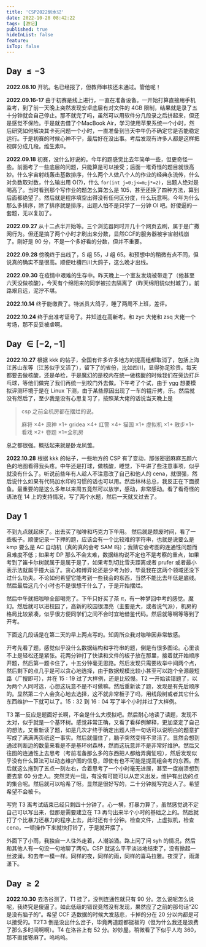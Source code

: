 ```yaml
---
title: 'CSP2022划水记'
date: 2022-10-28 08:42:22
tags: [游记]
published: true
hideInList: false
feature: 
isTop: false
---
```

## Day $\le −3$

**2022.08.10** 开坑。名已经报了，但教师审核还未通过。管他呢！

**2022.09.16-17**  由于初赛是线上进行，一直在准备设备。一开始打算直接用手机监考，到了前一天晚上突然发现安卓底层有对文件的 4GB  限制，结果就是录了五十分钟就会自己停止。那不就完了吗，虽然可以用软件分几段录之后拼起来，但还是感觉不保险。于是就去借了个MacBook  Air，学习使用苹果系统一个小时，然后研究如何解决其卡死问题一个小时，一直准备到当天中午仍不确定它是否能稳定运行。于是初赛的时候心神不宁，最后好在没出事。考后发现有许多人都是这样把视屏分成几段。维生素B。

 **2022.09.18** 初赛，没什么好说的。今年的题感觉比去年简单一些，但更奇怪一些。前面考了一些底层的问题，只能算是可以接受；后面一堆奇怪的题目就很高妙。什么宇宙射线轰击基数排序，什么两个人做八个人的作业的经典永流传，什么对负数取对数，什么输出用 O(?)，什么 `for(int j=0;j<=m;j*=2)`，出题人绝对是喝高了。当时看到那个写作业的题怎么算怎么是 $105$，甚至还换了四种方法，算到后面都绝望了。然后就是程序填空出得没有任何区分度，什么玩意啊。今年为什么那么多排序，除了排序就是排序，出题人怕不是只学了一分钟 OI 吧。好傻逼的一套题，无以复加了。

 **2022.09.27** 从十二点半开始等。三个浏览器同时开几十个网页去刷，属于是广撒网行为。但还是搞了两个小时才刷出来分数，显然CCF的服务器被宇宙射线崩了。刚好是 $90$ 分，不是一个多好看的分数，但并不重要。

 **2022.09.28** 傍晚终于出线了，S 组 $55$，J 组 $65$。和预想中的稍微有点不同，但说真的确实不是很高。顺便吐槽四川大鸽子，这么晚才出线。

**2022.09.30** 在疫情中艰难的生存中。昨天晚上一个室友发烧被带走了（他甚至六天没做核酸），今天有个绵阳来的同学被拉去隔离了（昨天绵阳貌似封城了）。前路艰且远，泥泞不堪。

 **2022.10.14** 终于能缴费了。特派员大鸽子，睡了两周不上班，差评。

**2022.10.24** 终于出准考证号了。并知道在高新考。和 zyc 大佬和 zsq 大佬一个考场，那不妥妥被虐啊。

## Day $\in[-2,-1]$

**2022.10.27** 根据 kkk 的帖子，全国有许多许多地方的提高组都取消了，包括上海江苏山东等（江苏似乎又活了），留下了的省份，比如四川，显得弥足珍贵。每天都要去做核酸，还是单检，于是魔幻的是校内在统一做核酸的时候我们在旁边打乒乓球，等他们做完了我们再统一到校门外去做。下午考了个试，由于 ygg 想要模拟评测环境于是在 Linux 下测，由于某些原因出现了一车的锟斤拷，乐。然后就没有然后了，至少我是没有心思复习了，按照某大佬的话说当天晚上是

> csp 之前全机房都在摆烂的说。
>
> 麻将 $\times 4+$ 原神 $\times 1+$ gridea  $\times 4+$ 红警 $\times 4+$ 猫国 $\times 1+$ 虚拟机 $\times 1+$ 散步$\times 1+$ 看戏 $\times 2+$ 卷题 $\times 1=$全机房

总之都很强。概括起来就是卧龙凤雏。

**2022.10.28** 根据 kkk 的帖子，一些地方的 CSP 有了变动，那张密密麻麻五颜六色的地图看得我头疼。中午还是打球，做核酸，睡觉，下午讲了些注意事项，似乎就没有什么了。听说前些年有人趁人不注意改了自己和他人的 cena，就很强，然后说什么如果有代码加水印的习惯的话也可以用。然后林林总总，我反正在下面摸鱼。最重要的是这么多年以来周五竟然可以放学，感动，非常感动。看了看奇怪的语法在 14 上的支持情况，写了两个水题，然后一天就又过去了。

## Day $1$

不到九点就起床了。出去买了咖啡和巧克力下午用。 然后就是颓废时间，看了一些板子。顺便记录一下押的题，应该会有一个比较难的字符串，也就是说要么是 kmp 要么是 AC 自动机（真的真的会考 SAM 吗）；我猜它会考图的连通性问题而且难度不低；如果考 DP 那么不会太难，数据结构说不定也不是考察的重点，如果考到了笛卡尔树就属于是属于是了，如果考到切比雪夫距离或者 prufer 或者最小表示法就属于撞大运了。贪心和博弈论还是少考为妙，毕竟我在这两个领域还没下过什么功夫。不论如何希望它能考到一些我会的东西，当然不能比去年低是底线。然后最后这几个小时也不是很想干什么了，于是开始摆烂。

然后中午就把咖啡全部喝完了。下午只好买了茶 $\pi$，有一种梦回中考的感觉。魔幻。然后就可以进校园了，高新的校园很漂亮（主要是大，或者说气派），机房的格局比较紧凑，似乎很方便同学们之间不合时宜地借鉴代码。然后就等啊等等到了开考。

下面这几段话是在第二天的早上两点写的。知周所众我对咖啡因非常敏感。

开考先看了题，感觉似乎没什么数据结构和字符串的题，倒是有很多图论。心里谈不上是轻松还是紧张。花两分钟打了快读和文件的板子放在那里，接着就开始顺序开题，然后第一题卡住了，十五分钟毫无思路。然后发现只需要枚举中间两个点，然后剩下的点几乎是可以贪心地选择，由于数据规模比较小甚至可以跑个全源最短路（广搜即可），并在 $15:19$ 过了大样例，还是比较慢。T2 一开始读错题了，以为两个人同时选，心想这玩意不是不可做嘛。然后重新读了题，发现是有先后顺序的。显然第二个人会贪心地去选择，这不就非常板子了吗，用线段树或者其它什么东西维护一下就可以了。$15:32$ 到 $16:04$ 写了半个小时并过了大样例。

T3 第一反应是题面好长啊，不会是什么大模拟吧。然后耐心地读了读题，发现不太对，似乎就是一个基环树。感觉非常正确，又看了看样例解释，更加坚定了自己的想法，又重新读了题，如是几次才终于确定出题人把一句话可以说明白的题意扩写成了满满两页纸这一事实。然后就僵住了，脑子突然变得不灵活了。显然会想到通过判断边的数量来看是不是基环树森林，然而这玩意并不是非常好维护。然后又往图的连通性上去思考（考前准备那么多的东西把人都给弄魔怔啦），然后发现似乎没有什么算法可以动态维护图的信息，即使有也不可能是提高组会考的东西。然后就这么拖到了五点一刻左右，合着思考了一个小时毫无进展，甚至一度崩溃想到要去拿 $60$ 分走人。突然灵光一现，有没有可能可以从定义出发，维护有出边的点的集合呢。然后就可以哈希了呀。显然是很好写的，二十分钟就写完走人了。希望希望不会被卡。

写完 T3 离考试结束已经只剩四十分钟了。心一横，打暴力算了，虽然感觉说不定自己可以写出来，但那是需要建立在 T3 再匀出来半个小时的基础之上的。然后就打了个比暴力还暴力的程序上去，此时还有十分钟。检查文件，上虚拟机，检查 cena，一顿操作下来就快打铃了，于是就开摆了。

外面下了小雨，我独自一人往外走着，人潮汹涌。路上问了问 syh 的情况，然后和其他人有一句没一句地聊了两句。CSP 就这么平平淡淡地结束了，没有掀起一丝波澜，和去年一模一样。同样的夜，同样的雨，同样的喜马拉雅。夜深了，雨潇潇下。

## Day $\ge 2$

**2022.10.30** 去洛谷测了，T1 挂了，没判连通性就只有 $90$ 分。怎么说呢怎么说呢，我终究是傻逼了。如此低级的错误竟然没有发现，果然应了之前的那句话“ZC 是没有脑子的”。希望 CCF 造数据的时候大发慈悲，卡掉的分在 $20$ 分以内都是可以接受的。T2T3 倒是没出什么岔子，毕竟两道题都挺板的（但为什么我还是浪费了那么多时间啊啊）。T4 在洛谷上有 $52$ 分。妙妙屋。稍微看了下似乎人均 $360$，那不直接寄麻了。呜呜呜。
